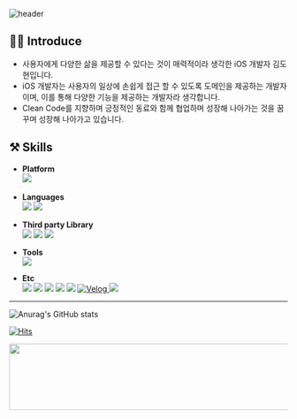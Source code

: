 ![header](https://capsule-render.vercel.app/api?type=wave&color=gradient&height=300&section=header&text=Jenny&fontSize=90&fontColor=ffffff&fontAlignY=40)

<!--
**Do-hyun-Kim/Do-hyun-Kim** is a ✨ _special_ ✨ repository because its `README.md` (this file) appears on your GitHub profile.

Here are some ideas to get you started:
-->



## 🙋‍♂️  Introduce

- 사용자에게 다양한 삶을 제공할 수 있다는 것이 매력적이라 생각한 iOS 개발자 김도현입니다.
- iOS 개발자는 사용자의 일상에 손쉽게 접근 할 수 있도록 도메인을 제공하는 개발자이며, 이를 통해 다양한 기능을 제공하는 개발자라 생각합니다.
- Clean Code를 지향하며 긍정적인 동료와 함께 협업하며 성장해 나아가는 것을 꿈꾸며 성장해 나아가고 있습니다.

## ⚒️ Skills

- **Platform**  
<img src="https://img.shields.io/badge/iOS-000000?style=for-the-badge&logo=Apple&logoColor=white">　
  
- **Languages**  
<img src="https://img.shields.io/badge/Swift-F05138?style=for-the-badge&logo=Swift&logoColor=white"> <img src="https://img.shields.io/badge/Python-3776AB?style=for-the-badge&logo=Python&logoColor=white">

- **Third party Library**  
<img src="https://img.shields.io/badge/RxSwift-B7178C?style=for-the-badge&logo=reactivex&logoColor=white"> <img src="https://img.shields.io/badge/ReactorKit-3089CC?style=for-the-badge&logoColor=white"> <img src="https://img.shields.io/badge/RxDataSources-E10098?style=for-the-badge&logoColor=white">

- **Tools**  
     <img src="https://img.shields.io/badge/Tuist-026CDF?style=for-the-badge&logoColor=white">

     
- **Etc**  
<img src="https://img.shields.io/badge/Github-181717?style=for-the-badge&logo=Github&logoColor=white"> <img src="https://img.shields.io/badge/Notion-000000?style=for-the-badge&logo=Notion&logoColor=white"> <img src="https://img.shields.io/badge/Discord-5865F2?style=for-the-badge&logo=Discord&logoColor=white"> <img src="https://img.shields.io/badge/Figma-F24E1E?style=for-the-badge&logo=Figma&logoColor=white"> <img src="https://img.shields.io/badge/Swagger-85EA2D?style=for-the-badge&logo=Swagger&logoColor=white"> <a href="https://velog.io/@dohyun8032" target="_blank"> <img alt="Velog" src ="https://img.shields.io/badge/Velog-254d41?&style=for-the-badge&logo=Velog&logoColor=#20C997"/> <a href="mailto:dohyun8032@gmail.com" target="_blank">
  <img src="https://img.shields.io/badge/Jenny Mail%20-EA4335?style=for-the-badge&logo=Gmail&logoColor=white&link=mailto:dohyun8032@gmail.com"/></a>
<hr/>
    
![Anurag's GitHub stats](https://github-readme-stats.vercel.app/api?username=Do-hyun-Kim&show_icons=true&theme=radical)

[![Hits](https://hits.seeyoufarm.com/api/count/incr/badge.svg?url=https%3A%2F%2Fgithub.com%2FDo-hyun-Kim&count_bg=%233FAEA5&title_bg=%23646060&icon=&icon_color=%23F38282&title=hits&edge_flat=false)](https://hits.seeyoufarm.com)


<a href="https://github.com/devxb/gitanimals">
  <img src="https://render.gitanimals.org/lines/Do-hyun-Kim?pet-id=1" width="1000" height="120"/>
</a>
